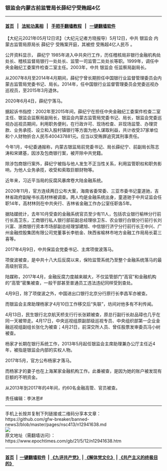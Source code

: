### 银监会内蒙古前监管局长薛纪宁受贿超4亿
------------------------

#### [首页](https://github.com/gfw-breaker/banned-news3/blob/master/README.md) &nbsp;&nbsp;|&nbsp;&nbsp; [法轮功真相](https://github.com/begood0513/basic/blob/master/README.md)  &nbsp;&nbsp;|&nbsp;&nbsp; [手把手翻墙教程](https://github.com/gfw-breaker/guides/wiki)  &nbsp;&nbsp;|&nbsp;&nbsp; [一键翻墙软件](https://github.com/gfw-breaker/nogfw/blob/master/README.md)  



<div><p>
 【大纪元2021年05月12日讯】（大纪元记者方晓报导）5月12日，中共
 <ok href="https://www.epochtimes.com/gb/tag/%E9%93%B6%E7%9B%91%E4%BC%9A.html">
  银监会
 </ok>
 内蒙古监管局原局长
 <ok href="https://www.epochtimes.com/gb/tag/%E8%96%9B%E7%BA%AA%E5%AE%81.html">
  薛纪宁
 </ok>
 受贿案开庭，其被控
 <ok href="https://www.epochtimes.com/gb/tag/%E5%8F%97%E8%B4%BF%E8%B6%854%E4%BA%BF%E4%BA%BA%E6%B0%91%E5%B8%81.html">
  受贿超4亿人民币
 </ok>
 。
</p>
<p>
 公开资料显示，
 <ok href="https://www.epochtimes.com/gb/tag/%E8%96%9B%E7%BA%AA%E5%AE%81.html">
  薛纪宁
 </ok>
 1985年进入中共央行工作，历任稽核局非银行金融机构处处长、稽核监督局银行一处处长、监管一司监管二处处长等职。1999年，调任中央金融纪工委案件检查二室主任。2003年，中共
 <ok href="https://www.epochtimes.com/gb/tag/%E9%93%B6%E7%9B%91%E4%BC%9A.html">
  银监会
 </ok>
 任监察局副局长。
</p>
<p>
 从2007年8月至2014年4月期间，薛纪宁曾长期担任中国银行业监督管理委员会内蒙古监管局党委书记、局长。2014年，任中国银行业监督管理委员会党委巡视办巡视员，至2015年3月退休。
</p>
<p>
 2020年6月4日，薛纪宁落马。
</p>
<p>
 据起诉书指控：2002年至2015年间，薛纪宁在担任中央金融纪工委案件检查二室主任、银监会监察局副局长，银监会内蒙古监管局党委书记、局长，银监会党委巡视办巡视员期间，利用职务便利，在行政许可、现场检查、非现场监管、办理贷款、业务承揽、设立和入股村镇银行等方面为他人谋取利益，共计收受37家单位和个人财物折合人民币400437881元。应当以受贿罪追究其刑事责任。
</p>
<p>
 今年1月，中纪委通报称，内蒙古银监局前党委书记、局长薛纪宁、前副局长陈志涛和宋建基，因涉及包商银行案，被开除中共党籍。
</p>
<p>
 除涉包商银行案外，薛纪宁被指与他人发生不正当性关系，利用监管职权和职务影响，为他人业务承揽，收受和索取巨额财物等。
</p>
<p>
 近年来，习近平当局的反腐风暴席卷大陆金融系统。
</p>
<p>
 2020年11月，官方连续两日公布大案，海南省委常委、三亚市委书记童道驰，吉林省政府副秘书长高材林被调查。两人均是金融系统出身，童道驰于中共证监会任职14年，高材林则在中共央行、吉林省金融工作办公室任职各5年。
</p>
<p>
 据陆媒统计，去年10月受查的金融系统官员至少有11人，包括农业银行榆林分行前行长高卫东，工商银行私人银行部前副总经理徐卫东、农业银行白银分行前行长刘兴富、浙商银行资本市场部副总经理邹建旭、中信银行济宁分行前行长王中兴、广州金融控股集团有限公司党董事长李舫金、陕西省榆林市地方金融工作局局长葛三喜等。
</p>
<p>
 2017年4月9日，中共保监会党委书记、主席项俊波落马。
</p>
<p>
 项俊波被查，是中共十八大后反腐以来，保险监管系统乃至整个金融系统落马的最高级别官员。
</p>
<p>
 陆媒称，2017年4月，金融反腐力度越来越大，不仅监管部门“高官”和金融机构的“高管”密集被查，一般干部甚至普通员工违法违纪同样受到查处。
</p>
<p>
 4月9日，除了项俊波之外，中国进出口银行北京分行原行长李昌军亦被查。
</p>
<p>
 而银监会主席助理杨家才4月10日工作移交后“失联”，坊间对他多有不利传闻。
</p>
<p>
 4月13日，民生银行北京航天桥支行行长张颖被查，原总行副行长赵品璋也几乎在同一天被带走。4月17日，中央巡视组原副部级巡视专员、中央组织部第一企业金融巡视组副组长张化为被查；4月21日，前深交所人员、曾任股票发审委员冯小树被查。
</p>
<p>
 杨家才长期在银行系统工作，2013年5月起任银监会主席助理兼办公厅主任近4年，被指是银监会内部的实权人物。
</p>
<p>
 2017年5月，官方公布杨家才落马。
</p>
<p>
 而杨家才的妻子也在上海某家金融机构工作。此番被查，是因为她的账户被发现有巨额的不明资金。
</p>
<p>
 从2013年到2017年的4年间，约60名金融高管、官员被查。
</p>
<p>
 责任编辑：李沐恩#
</p>
</div>
<hr/>
手机上长按并复制下列链接或二维码分享本文章：<br/>
https://github.com/gfw-breaker/banned-news3/blob/master/pages/nsc413/n12941638.md <br/>
<a href='https://github.com/gfw-breaker/banned-news3/blob/master/pages/nsc413/n12941638.md'><img src='https://github.com/gfw-breaker/banned-news3/blob/master/pages/nsc413/n12941638.md.png'/></a> <br/>
原文地址（需翻墙访问）：https://www.epochtimes.com/gb/21/5/12/n12941638.htm


------------------------
#### [首页](https://github.com/gfw-breaker/banned-news3/blob/master/README.md) &nbsp;|&nbsp; [一键翻墙软件](https://github.com/gfw-breaker/nogfw/blob/master/README.md) &nbsp;| [《九评共产党》](https://github.com/gfw-breaker/9ping.md/blob/master/README.md#九评之一评共产党是什么) | [《解体党文化》](https://github.com/gfw-breaker/jtdwh.md/blob/master/README.md) | [《共产主义的终极目的》](https://github.com/gfw-breaker/gczydzjmd.md/blob/master/README.md)


<img src='http://gfw-breaker.win/banned-news3/pages/nsc413/n12941638.md' width='0px' height='0px'/>